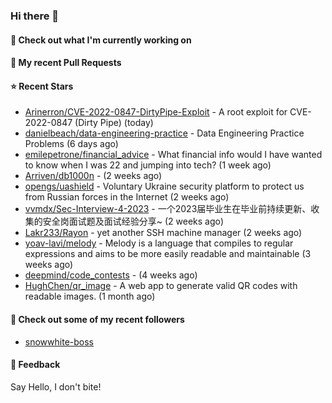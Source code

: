 ### Hi there 👋

#### 👷 Check out what I'm currently working on

#### 🔨 My recent Pull Requests


#### ⭐ Recent Stars

- [Arinerron/CVE-2022-0847-DirtyPipe-Exploit](https://github.com/Arinerron/CVE-2022-0847-DirtyPipe-Exploit) - A root exploit for CVE-2022-0847 (Dirty Pipe) (today)
- [danielbeach/data-engineering-practice](https://github.com/danielbeach/data-engineering-practice) - Data Engineering Practice Problems (6 days ago)
- [emilepetrone/financial_advice](https://github.com/emilepetrone/financial_advice) - What financial info would I have wanted to know when I was 22 and jumping into tech? (1 week ago)
- [Arriven/db1000n](https://github.com/Arriven/db1000n) -  (2 weeks ago)
- [opengs/uashield](https://github.com/opengs/uashield) - Voluntary Ukraine security platform to protect us from Russian forces in the Internet (2 weeks ago)
- [vvmdx/Sec-Interview-4-2023](https://github.com/vvmdx/Sec-Interview-4-2023) - 一个2023届毕业生在毕业前持续更新、收集的安全岗面试题及面试经验分享~ (2 weeks ago)
- [Lakr233/Rayon](https://github.com/Lakr233/Rayon) - yet another SSH machine manager (2 weeks ago)
- [yoav-lavi/melody](https://github.com/yoav-lavi/melody) - Melody is a language that compiles to regular expressions and aims to be more easily readable and maintainable (3 weeks ago)
- [deepmind/code_contests](https://github.com/deepmind/code_contests) -  (4 weeks ago)
- [HughChen/qr_image](https://github.com/HughChen/qr_image) - A web app to generate valid QR codes with readable images. (1 month ago)

#### 👯 Check out some of my recent followers

- [snowwhite-boss](https://github.com/snowwhite-boss)

#### 💬 Feedback

Say Hello, I don't bite!